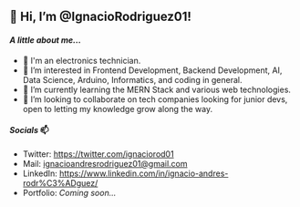 ## 👋 Hi, I’m @IgnacioRodriguez01!

#### _A little about me..._

- 🔌 I'm an electronics technician.
- 👀 I’m interested in Frontend Development, Backend Development, AI, Data Science, Arduino, Informatics, and coding in general.
- 🌱 I’m currently learning the MERN Stack and various web technologies.
- 💞️ I’m looking to collaborate on tech companies looking for junior devs, open to letting my knowledge grow along the way.

#### _Socials_ 📫

- Twitter: https://twitter.com/ignaciorod01
- Mail: ignacioandresrodriguez01@gmail.com
- LinkedIn: https://www.linkedin.com/in/ignacio-andres-rodr%C3%ADguez/
- Portfolio: _Coming soon..._

<!---
IgnacioRodriguez01/IgnacioRodriguez01 is a ✨ special ✨ repository because its `README.md` (this file) appears on your GitHub profile.
You can click the Preview link to take a look at your changes.
--->
